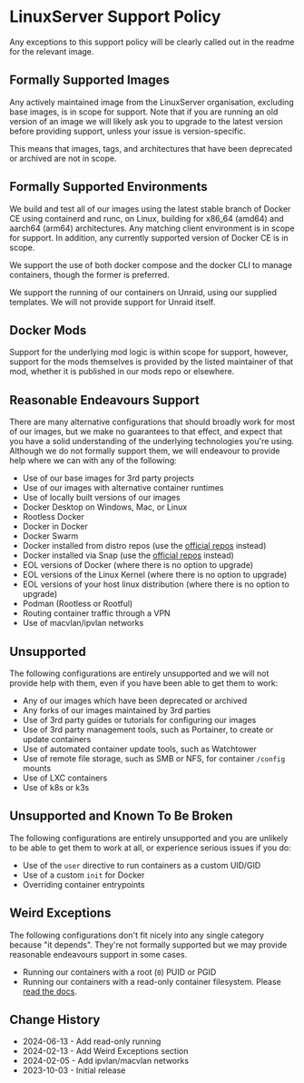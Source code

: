 # LinuxServer Support Policy

Any exceptions to this support policy will be clearly called out in the readme for the relevant image.

## Formally Supported Images

Any actively maintained image from the LinuxServer organisation, excluding base images, is in scope for support. Note that if you are running an old version of an image we will likely ask you to upgrade to the latest version before providing support, unless your issue is version-specific.

This means that images, tags, and architectures that have been deprecated or archived are not in scope.

## Formally Supported Environments

We build and test all of our images using the latest stable branch of Docker CE using containerd and runc, on Linux, building for x86_64 (amd64) and aarch64 (arm64) architectures. Any matching client environment is in scope for support. In addition, any currently supported version of Docker CE is in scope.

We support the use of both docker compose and the docker CLI to manage containers, though the former is preferred.

We support the running of our containers on Unraid, using our supplied templates. We will not provide support for Unraid itself.

## Docker Mods

Support for the underlying mod logic is within scope for support, however, support for the mods themselves is provided by the listed maintainer of that mod, whether it is published in our mods repo or elsewhere.

## Reasonable Endeavours Support

There are many alternative configurations that should broadly work for most of our images, but we make no guarantees to that effect, and expect that you have a solid understanding of the underlying technologies you're using. Although we do not formally support them, we will endeavour to provide help where we can with any of the following:

* Use of our base images for 3rd party projects
* Use of our images with alternative container runtimes
* Use of locally built versions of our images
* Docker Desktop on Windows, Mac, or Linux
* Rootless Docker
* Docker in Docker
* Docker Swarm
* Docker installed from distro repos (use the [official repos](https://docs.docker.com/engine/install/) instead)
* Docker installed via Snap (use the [official repos](https://docs.docker.com/engine/install/) instead)
* EOL versions of Docker (where there is no option to upgrade)
* EOL versions of the Linux Kernel (where there is no option to upgrade)
* EOL versions of your host linux distribution (where there is no option to upgrade)
* Podman (Rootless or Rootful)
* Routing container traffic through a VPN
* Use of macvlan/ipvlan networks

## Unsupported

The following configurations are entirely unsupported and we will not provide help with them, even if you have been able to get them to work:

* Any of our images which have been deprecated or archived
* Any forks of our images maintained by 3rd parties
* Use of 3rd party guides or tutorials for configuring our images
* Use of 3rd party management tools, such as Portainer, to create or update containers
* Use of automated container update tools, such as Watchtower
* Use of remote file storage, such as SMB or NFS, for container `/config` mounts
* Use of LXC containers
* Use of k8s or k3s

## Unsupported and Known To Be Broken

The following configurations are entirely unsupported and you are unlikely to be able to get them to work at all, or experience serious issues if you do:

* Use of the `user` directive to run containers as a custom UID/GID
* Use of a custom `init` for Docker
* Overriding container entrypoints

## Weird Exceptions

The following configurations don't fit nicely into any single category because "it depends". They're not formally supported but we may provide reasonable endeavours support in some cases.

* Running our containers with a root (`0`) PUID or PGID
* Running our containers with a read-only container filesystem. Please [read the docs](https://docs.linuxserver.io/misc/read-only/).

## Change History

* 2024-06-13 - Add read-only running
* 2024-02-13 - Add Weird Exceptions section
* 2024-02-05 - Add ipvlan/macvlan networks
* 2023-10-03 - Initial release
